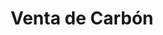 ---
title: "Venta de Carbón"
url: /cochabamba/venta-de-carbon-avenida-eliodoro-villazon/
shop: Allgemein
---